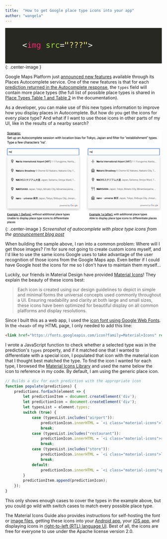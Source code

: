 ```yaml
---
title:  "How to get Google place type icons into your app"
author: "wangela"
---
```

![img src=??? need imgs plz](/assets/img/img-no-src.png){: .center-image }

Google Maps Platform just [announced new features](https://goo.gle/new-autocomplete-blog) available through its Places Autocomplete service. One of the new features is that for each [prediction returned in the Autocomplete response](https://developers.google.com/places/web-service/autocomplete#place_autocomplete_results), the `types` field will contain more place types (the full list of possible place types is shared in [Place Types Table 1 and Table 2](https://developers.google.com/places/web-service/supported_types) in the documentation).

As a developer, you can make use of this new types information to improve how you display places in Autocomplete. But how do you get the icons for every place type? And what if I want to use those icons in other parts of my UI, like in the results of a nearby search?

![Screenshot of autocomplete with place type icons from the announcement blog post](/assets/img/autocomplete-types.png){: .center-image }
*Screenshot of autocomplete with place type icons from the [announcement blog post](https://goo.gle/new-autocomplete-blog)*

When building the sample above, I ran into a common problem: Where will I get those images? I'm for sure not going to create custom icons myself, and I'd like to use the same icons Google uses to take advantage of the user recognition of those icons from the Google Maps app. Even better if I could have Google host the icons for me so I don't have to maintain them myself...

Luckily, our friends in Material Design have provided [Material Icons](http://google.github.io/material-design-icons/)! They explain the beauty of these icons best:
> Each icon is created using our design guidelines to depict in simple and minimal forms the universal concepts used commonly throughout a UI. Ensuring readability and clarity at both large and small sizes, these icons have been optimized for beautiful display on all common platforms and display resolutions.

Since I built this as a web app, I used the [icon font using Google Web Fonts](http://google.github.io/material-design-icons/#icon-font-for-the-web). In the `<head>` of my HTML page, I only needed to add this line:
```html
<link href="https://fonts.googleapis.com/icon?family=Material+Icons" rel="stylesheet">
```

I wrote a JavaScript function to check whether a selected type was in the prediction's `types` property, and if it matched one that I wanted to differentiate with a special icon, I populated that icon with the material icon that I thought best matched the type. To find the icon I wanted for each type, I browsed the [Material Icons Library](https://material.io/resources/icons/) and used the name below the icon to reference in my code. By default, I am using the generic place icon.
```javascript
// Builds a div for each prediction with the appropriate icon
function populate(predictions) {
    predictions.forEach(element => {
        let predictionItem = document.createElement('div');
        let predictionIcon = document.createElement('div');
        let typesList = element.types;
        switch (true) {
            case (typesList.includes("airport")):
                predictionIcon.innerHTML = `<i class="material-icons">local_airport</i>`;
                break;
            case (typesList.includes("restaurant")):
                predictionIcon.innerHTML = `<i class="material-icons">restaurant</i>`;
                break;
            case (typesList.includes("store")):
                predictionIcon.innerHTML = `<i class="material-icons">local_mall</i>`;
                break;
            default:
                predictionIcon.innerHTML = `<i class="material-icons">place</i>`;
        }
        predictionItem.append(predictionIcon);
    });
}
```

This only shows enough cases to cover the types in the example above, but you could go wild with switch cases to match every possible place type.

The Material Icons Guide also provides instructions for self-hosting the font or [image files](http://google.github.io/material-design-icons/#icon-images-for-the-web), getting these icons into your [Android app](http://google.github.io/material-design-icons/#icons-for-android), your [iOS app](http://google.github.io/material-design-icons/#icons-for-ios), and displaying icons in [right-to-left (RTL) language UI](http://google.github.io/material-design-icons/#icons-in-rtl). Best of all, the icons are free for everyone to use under the Apache license version 2.0.